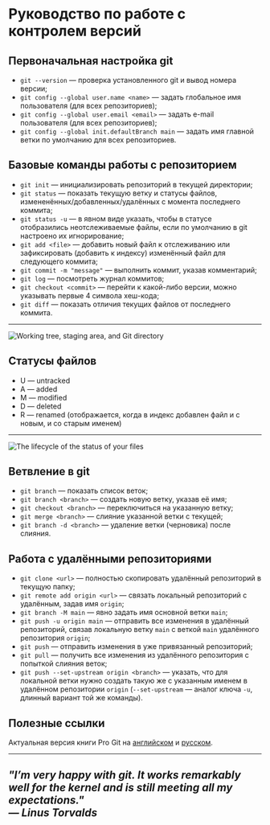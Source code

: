 # Руководство по работе с контролем версий

## Первоначальная настройка git

* `git --version` — проверка установленного git и вывод номера версии;
* `git config --global user.name <name>` — задать глобальное имя пользователя (для всех репозиториев);
* `git config --global user.email <email>` — задать e-mail пользователя (для всех репозиториев);
* `git config --global init.defaultBranch main` — задать имя главной ветки по умолчанию для всех репозиториев.

## Базовые команды работы с репозиторием

* `git init` — инициализировать репозиторий в текущей директории;
* `git status` — показать текущую ветку и статусы файлов, измененённых/добавленных/удалённых с момента последнего коммита;
* `git status -u` — в явном виде указать, чтобы в статусе отобразились неотслеживаемые файлы, если по умолчанию в git настроено их игнорирование;
* `git add <file>` — добавить новый файл к отслеживанию или зафиксировать (добавить к индексу) изменённый файл для следующего коммита;
* `git commit -m "message"` — выполнить коммит, указав комментарий;
* `git log` — посмотреть журнал коммитов;
* `git checkout <commit>` — перейти к какой-либо версии, можно указывать первые 4 символа хеш-кода;
* `git diff` — показать отличия текущих файлов от последнего коммита.

---
![Working tree, staging area, and Git directory](https://git-scm.com/book/en/v2/images/areas.png)

## Статусы файлов
* U — untracked
* A — added
* M — modified
* D — deleted
* R — renamed (отображается, когда в индекс добавлен файл и с новым, и со старым именем)

---
![The lifecycle of the status of your files](https://git-scm.com/book/en/v2/images/lifecycle.png)


## Ветвление в git

* `git branch` — показать список веток;
* `git branch <branch>` — создать новую ветку, указав её имя;
* `git checkout <branch>` — переключиться на указанную ветку;
* `git merge <branch>` — слияние указанной ветки с текущей;
* `git branch -d <branch>` — удаление ветки (черновика) после слияния.


## Работа с удалёнными репозиториями

* `git clone <url>` — полностью скопировать удалённый репозиторий в текущую папку;
* `git remote add origin <url>` — связать локальный репозиторий с удалённым, задав имя `origin`;
* `git branch -M main` — явно задать имя основной ветки `main`;
* `git push -u origin main` — отправить все изменения в удалённый репозиторий, связав локальную ветку `main` с веткой `main` удалённого репозитория `origin`;
* `git push` — отправить изменения в уже привязанный репозиторий;
* `git pull` — получить все изменения из удалённого репозитория с попыткой слияния веток;
* `git push --set-upstream origin <branch>` — указать, что для локальной ветки нужно создать такую же с указанным именем в удалённом репозитории `origin` (`--set-upstream` — аналог ключа `-u`, длинный вариант той же команды).


## Полезные ссылки
Актуальная версия книги Pro Git на [английском](https://git-scm.com/book/en/v2) и [русском](https://git-scm.com/book/ru).

---
_"I’m very happy with git. It works remarkably well for the kernel and is still meeting all my expectations."  
— Linus Torvalds_
---

